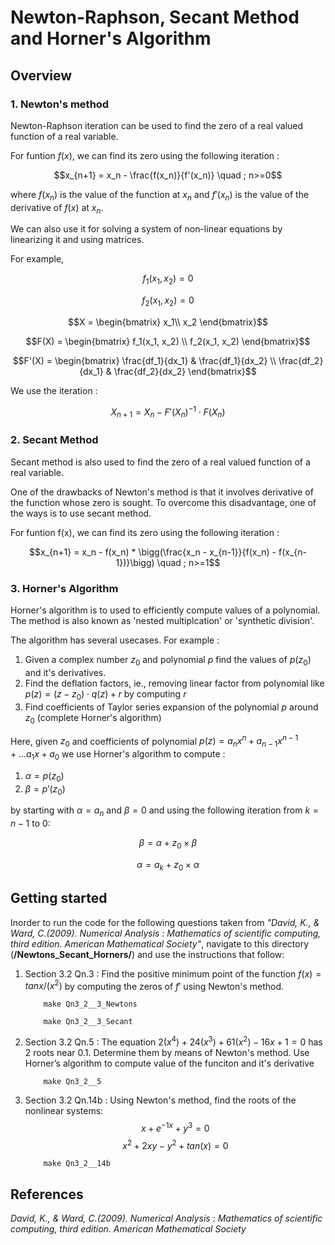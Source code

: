 # Newton-Raphson, Secant Method and Horner's Algorithm

## Overview
### 1. Newton's method
Newton-Raphson iteration can be used to find the zero of a real valued function of a real variable.

For funtion $f(x)$, we can find its zero using the following iteration :

$$x_{n+1} = x_n - \frac{f(x_n)}{f'(x_n)} \quad  ; n>=0$$
      
where $f(x_n)$ is the value of the function at $x_n$ and $f'(x_n)$ is the value of the derivative of $f(x)$ at $x_n$.
      
We can also use it for solving a system of non-linear equations by linearizing it and using matrices.

For example, 

$$f_1(x_1, x_2) = 0$$

$$f_2(x_1, x_2) = 0$$

$$X = \begin{bmatrix}
x_1\\
x_2
\end{bmatrix}$$

$$F(X) = \begin{bmatrix} 
f_1(x_1, x_2) \\ 
f_2(x_1, x_2) \end{bmatrix}$$

$$F'(X) = \begin{bmatrix}
\frac{df_1}{dx_1} & \frac{df_1}{dx_2} \\
\frac{df_2}{dx_1} & \frac{df_2}{dx_2} 
\end{bmatrix}$$

        
We use the iteration :
      
$$X_{n+1} = X_n - F'(X_n)^{-1} \cdot F(X_n)$$
      
      
### 2. Secant Method
Secant method is also used to find the zero of a real valued function of a real variable.

One of the drawbacks of Newton's method is that it involves derivative of the function whose zero is sought. 
To overcome this disadvantage, one of the ways is to use secant method.

For funtion f(x), we can find its zero using the following iteration :
      
$$x_{n+1} = x_n - f(x_n) * \bigg(\frac{x_n - x_{n-1}}{f(x_n) - f(x_{n-1})}\bigg) \quad ; n>=1$$
      
      
### 3. Horner's Algorithm

Horner's algorithm is to used to efficiently compute values of a polynomial. 
The method is also known as 'nested multiplcation' or 'synthetic division'.

The algorithm has several usecases. For example : 
1. Given a complex number $z_0$ and polynomial $p$ find the values of $p(z_0)$ and it's derivatives.
2. Find the deflation factors, ie., removing linear factor from polynomial like $p(z) = (z-z_0) \cdot q(z) + r$ by computing $r$
3. Find coefficients of Taylor series expansion of the polynomial $p$ around $z_0$ (complete Horner's algorithm)


Here, given $z_0$ and coefficients of polynomial $p(z) = a_n x^n + a_{n-1} x^{n-1} + ... a_1 x + a_0$ we use Horner's algorithm to compute :
1. $\alpha = p(z_0)$ 
2. $\beta  = p'(z_0)$

by starting with $\alpha = a_n$ and $\beta=0$ and using the following iteration from $k=n-1$ to $0$:
      
$$\beta = \alpha + z_0 \times \beta$$  

$$\alpha = a_k + z_0 \times \alpha$$


## Getting started
Inorder to run the code for the following questions taken from *"David, K., & Ward, C.(2009). Numerical Analysis : Mathematics of scientific computing, third edition. American Mathematical Society"*, navigate to this directory (**/Newtons_Secant_Horners/**) and use the instructions that follow:

1. Section 3.2 Qn.3 : Find the positive minimum point of the function $f(x)=tanx/(x^2)$ by computing the zeros of $f'$ using Newton's method.
           
           make Qn3_2__3_Newtons
           
           make Qn3_2__3_Secant
           
           
2. Section 3.2 Qn.5 : The equation $2(x^4) + 24(x^3) + 61(x^2) - 16x + 1 = 0$ has $2$ roots near 0.1. Determine them by means of Newton's method. Use Horner’s algorithm to compute value of the funciton and it's derivative
           
           make Qn3_2__5   
           
3. Section 3.2 Qn.14b : Using Newton's method, find the roots of the nonlinear systems:
        $$x + e^{-1x} + y^3 = 0$$
        $$x^2 + 2xy - y^2 + tan(x) = 0$$
           
           make Qn3_2__14b


## References
*David, K., & Ward, C.(2009). Numerical Analysis : Mathematics of scientific computing, third edition. American Mathematical Society*
